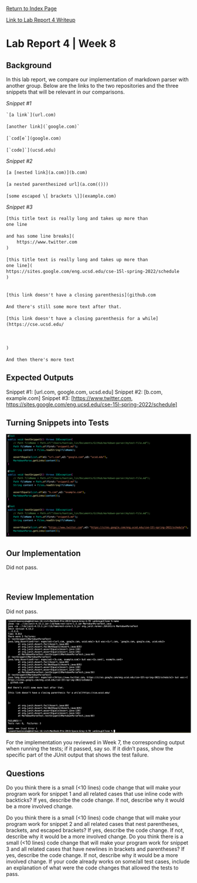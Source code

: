 [Return to Index Page](https://andrewonozuka.github.io/cse15l-lab-reports/index)

[Link to Lab Report 4 Writeup](https://docs.google.com/document/d/1q7HzkBHREFiAFCbs5-SdMA8vxfdkV2vxAqGMB-haE5U/edit?usp=sharing)

# Lab Report 4 | Week 8

## Background

In this lab report, we compare our implementation of markdown parser with another group. Below are the links to the two repositories and the three snippets that will be relevant in our comparisons.

*Snippet #1*
```
`[a link`](url.com)

[another link](`google.com)`

[`cod[e`](google.com)

[`code]`](ucsd.edu)
```

*Snippet #2*
```
[a [nested link](a.com)](b.com)

[a nested parenthesized url](a.com(()))

[some escaped \[ brackets \]](example.com)
```

*Snippet #3*
```
[this title text is really long and takes up more than 
one line

and has some line breaks](
    https://www.twitter.com
)

[this title text is really long and takes up more than 
one line](
https://sites.google.com/eng.ucsd.edu/cse-15l-spring-2022/schedule
)


[this link doesn't have a closing parenthesis](github.com

And there's still some more text after that.

[this link doesn't have a closing parenthesis for a while](https://cse.ucsd.edu/



)

And then there's more text
```

## Expected Outputs

Snippet #1: [url.com, google.com, ucsd.edu]
Snippet #2: [b.com, example.com]
Snippet #3: [https://www.twitter.com, https://sites.google.com/eng.ucsd.edu/cse-15l-spring-2022/schedule]

## Turning Snippets into Tests

![](https://github.com/andrewonozuka/cse15l-lab-reports/blob/main/Screen%20Shot%202022-05-22%20at%2014.44.15.png?raw=true)

## Our Implementation

Did not pass.

![]()

## Review Implementation

Did not pass.

![](https://github.com/andrewonozuka/cse15l-lab-reports/blob/main/ss-lr4/Screen%20Shot%202022-05-22%20at%2014.47.47.png?raw=true)


For the implementation you reviewed in Week 7, the corresponding output when running the tests; if it passed, say so. If it didn’t pass, show the specific part of the JUnit output that shows the test failure.

## Questions

Do you think there is a small (<10 lines) code change that will make your program work for snippet 1 and all related cases that use inline code with backticks? If yes, describe the code change. If not, describe why it would be a more involved change.


Do you think there is a small (<10 lines) code change that will make your program work for snippet 2 and all related cases that nest parentheses, brackets, and escaped brackets? If yes, describe the code change. If not, describe why it would be a more involved change.
Do you think there is a small (<10 lines) code change that will make your program work for snippet 3 and all related cases that have newlines in brackets and parentheses? If yes, describe the code change. If not, describe why it would be a more involved change.
If your code already works on some/all test cases, include an explanation of what were the code changes that allowed the tests to pass.
